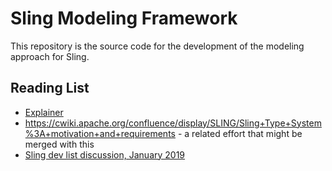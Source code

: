 # Sling Modeling Framework

This repository is the source code for the development of the modeling approach for Sling.

## Reading List

* [Explainer](docs/explainer.md)
* https://cwiki.apache.org/confluence/display/SLING/Sling+Type+System%3A+motivation+and+requirements - a related effort that might be merged with this
* [Sling dev list discussion, January 2019](https://lists.apache.org/thread.html/6e8e64007d6fc858b76d79aa688192073f986b9d5ecc268404213fb6@%3Cdev.sling.apache.org%3E)
